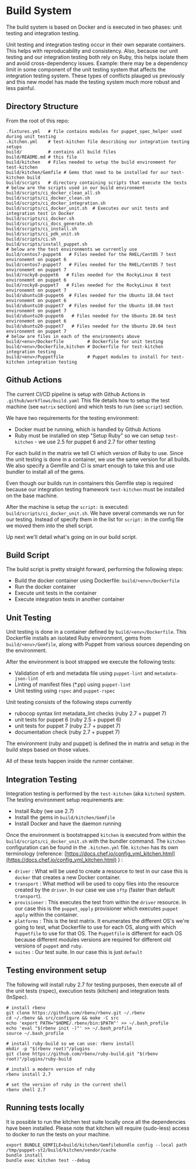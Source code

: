 # Build System

The build system is based on Docker and is executed in two phases: unit testing
and integration testing.

Unit testing and integration testing occur in their own separate containers.
This helps with reproducability and consistency. Also, because our unit testing
and our integration testing both rely on Ruby, this helps isolate them and
avoid cross-dependency issues. Example: there may be a dependency limit in
some component of the unit testing system that affects the integration testing
system. These types of conflicts plauged us previously and this new model
has made the testing system much more robust and less painful.

## Directory Structure

From the root of this repo:

``` shell
.fixtures.yml   # file contains modules for puppet_spec_helper used during unit testing
.kitchen.yml    # test-kitchen file describing our integration testing setups
build/          # contains all build files
build/README.md # this file
build/kitchen   # Files needed to setup the build environment for test-kitchen
build/kitchen/Gemfile # Gems that need to be installed for our test-kitchen build
build/scripts   # directory containing scripts that execute the tests
# below are the scripts used in our build environment
build/scripts/ci_docker_clean_all.sh 
build/scripts/ci_docker_clean.sh
build/scripts/ci_docker_integration.sh
build/scripts/ci_docker_unit.sh  # Executes our unit tests and integration test in Docker
build/scripts/ci_docker.sh
build/scripts/ci_docs_generate.sh
build/scripts/ci_install.sh
build/scripts/ci_pdk_unit.sh
build/scripts/ci.sh
build/scripts/install_puppet.sh
# below are the test environments we currently use
build/centos7-puppet6   # Files needed for the RHEL/CentOS 7 test environemnt on puppet 6
build/centos7-puppet7   # Files needed for the RHEL/CentOS 7 test environemnt on puppet 7
build/rocky8-puppet6   # Files needed for the RockyLinux 8 test environemnt on puppet 6
build/rocky8-puppet7   # Files needed for the RockyLinux 8 test environemnt on puppet 7
build/ubuntu18-puppet6  # Files needed for the Ubuntu 18.04 test environemnt on puppet 6
build/ubuntu18-puppet7  # Files needed for the Ubuntu 18.04 test environemnt on puppet 7
build/ubuntu20-puppet6   # Files needed for the Ubuntu 20.04 test environemnt on puppet 6
build/ubuntu20-puppet7   # Files needed for the Ubuntu 20.04 test environemnt on puppet 7
# below are files in each of the environments above
build/<env>/Dockerfile         # Dockerfile for unit testing
build/<env>/Dockerfile,kitchen # Dockerfile for test-kitchen integration testing
build/<env>/Puppetfile         # Puppet modules to install for test-kitchen integration testing
```

## Github Actions

The current CI/CD pipeline is setup with Github Actions in `.github/workflows/build.yaml`
This file details how to setup the test machine (see `matrix` section) and
which tests to run (see `script`) section.

We have two requirements for the testing environment:

* Docker must be running, which is handled by Github Actions
* Ruby must be installed on step "Setup Ruby" so we can setup `test-kitchen` - we use 2.5 for puppet 6 and 2.7 for other testing

For each build in the matrix we tell CI which version of Ruby to use.
Since the unit testing is done in a container, we use the same version for all
builds. We also specify a Gemfile and CI is smart enough to take this
and use bundler to install all of the gems.

Even though our builds run in containers this Gemfile step is required because
our integration testing framework `test-kitchen` must be installed on the base
machine.

After the machine is setup the `script:` is executed: `build/scripts/ci_docker_unit.sh`.
We have several commands we run for our testing. Instead of specify them in
the list for `script:` in the config file we moved them into the shell script.

Up next we'll detail what's going on in our build script.

## Build Script

The build script is pretty straight forward, performing the following steps:

* Build the docker container using Dockerfile: `build/<env>/Dockerfile`
* Run the docker container
* Execute unit tests in the container
* Execute integration tests in another container

## Unit Testing

Unit testing is done in a container defined by `build/<env>/Dockerfile`.
This Dockerfile installs an isolated Ruby environment, gems from `build/<env>/Gemfile`,
along with Puppet from various sources depending on the environment.

After the environment is boot strapped we execute the following tests:

* Validation of erb and metadata file using `puppet-lint` and `metadata-json-lint`
* Linting of manifest files (*.pp) using `puppet-lint`
* Unit testing using `rspec` and `puppet-rspec`

Unit testing consists of the following steps currently

* rubocop syntax lint metadata_lint checks (ruby 2.7 + puppet 7)
* unit tests for puppet 6 (ruby 2.5 + puppet 6)
* unit tests for puppet 7 (ruby 2.7 + puppet 7)
* documentation check (ruby 2.7 + puppet 7)

The environment (ruby and puppet) is defined the in matrix and setup in the build steps based on those values.

All of these tests happen inside the runner container.

## Integration Testing

Integration testing is performed by the `test-kitchen` (aka `kitchen`) system.
The testing environment setup requirements are:

* Install Ruby (we use 2.7)
* Install the gems in `build/kitchen/Gemfile`
* Install Docker and have the daemon running
  
Once the environment is bootstrapped `kitchen` is executed from within the
`build/scripts/ci_docker_unit.sh` with the bundler command.
The `kitchen` configuration can be found in the `.kitchen.yml` file.
`kitchen` has its own terminology (reference:
[https://docs.chef.io/config_yml_kitchen.html](https://docs.chef.io/config_yml_kitchen.html) ) :

* `driver` : What will be used to create a resource to test in our case this
   is `docker` that creates a new Docker container.
* `transport` : What method will be used to copy files into the resource
   created by the `driver`. In our case we use `sftp` (faster than default `transport`).
* `provisioner` : This executes the test from within the `driver` resource. In our
   case this is the `puppet_apply` provisioner which executes `puppet apply` within
   the container.
* `platforms` : This is the test matrix. It enumerates the different OS's we're
   going to test, what Dockerfile to use for each OS, along with which `Puppetfile`
   to use for that OS. The `Puppetfile` is different for each OS because different
   modules versions are required for different old versions of `puppet` and `ruby`.
* `suites` : Our test suite. In our case this is just `default`

## Testing environment setup

The following will install ruby 2.7 for testing purposes, then execute
all of the unit tests (rspec), execution tests (kitchen) and integration tests
(InSpec).

```shell
# install rbenv
git clone https://github.com/rbenv/rbenv.git ~/.rbenv
cd ~/.rbenv && src/configure && make -C src
echo 'export PATH="$HOME/.rbenv/bin:$PATH"' >> ~/.bash_profile
echo 'eval "$(rbenv init -)"' >> ~/.bash_profile
source ~/.bash_profile

# install ruby-build so we can use: rbenv install
mkdir -p "$(rbenv root)"/plugins
git clone https://github.com/rbenv/ruby-build.git "$(rbenv root)"/plugins/ruby-build

# install a modern version of ruby
rbenv install 2.7

# set the version of ruby in the current shell
rbenv shell 2.7
```

## Running tests locally

It is possible to run the kitchen test suite locally once all the dependencies have been installed.
Please note that kitchen will require (sudo-less) access to docker to run the tests on your machine.

```shell
export BUNDLE_GEMFILE=build/kitchen/Gemfilebundle config --local path /tmp/puppet-st2/build/kitchen/vendor/cache
bundle install
bundle exec kitchen test --debug
```
